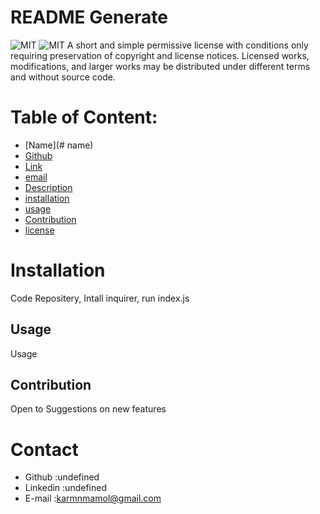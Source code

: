 # README Generate
![MIT](https://img.shields.io/badge/license-MIT-green)
![MIT](https://img.shields.io/badge/license-MIT-green)
A short and simple permissive license with conditions only requiring preservation of copyright and license notices. Licensed works, modifications, and larger works may be distributed under different terms and without source code.
      
  
# Table of Content:


* [Name](# name)
* [Github](#github)
* [Link](#link)
* [email](#email)
* [Description](#description)
* [installation](#installation)
* [usage](#usage)
* [Contribution](#contribution)
* [license](#license)
 
#  Installation
Code Repositery, Intall inquirer, run index.js  





## Usage  
Usage 





## Contribution   
Open to Suggestions on new features  





# Contact
* Github :undefined
* Linkedin :undefined
* E-mail :karmnmamol@gmail.com